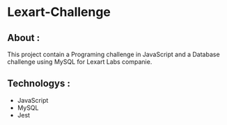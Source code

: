 # Lexart-Challenge


## About :
 This project contain a Programing challenge in JavaScript and a Database challenge using MySQL for Lexart Labs companie.


## Technologys :
- JavaScript
- MySQL
- Jest
